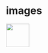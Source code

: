 # images
<img src="https://user-images.githubusercontent.com/86209073/124201868-23cd9000-daa7-11eb-8892-fb74c1eb6a5a.png" width="64" >

